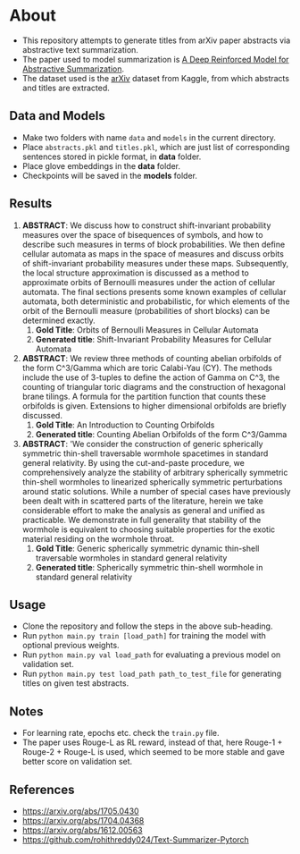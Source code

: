 # About
* This repository attempts to generate titles from arXiv paper abstracts via abstractive text summarization.
* The paper used to model summarization is [A Deep Reinforced Model for Abstractive Summarization](https://arxiv.org/abs/1705.04304).
* The dataset used is the [arXiv](https://www.kaggle.com/Cornell-University/arxiv) dataset from Kaggle, from which abstracts and titles are extracted.

## Data and Models
* Make two folders with name ```data``` and ```models``` in the current directory.
* Place ```abstracts.pkl``` and ```titles.pkl```, which are just list of corresponding sentences stored in pickle format, in **data** folder.
* Place glove embeddings in the **data** folder.
* Checkpoints will be saved in the **models** folder.

## Results
1. **ABSTRACT**: We discuss how to construct shift-invariant probability measures over the space of bisequences of symbols, and how to describe such measures in terms of block probabilities. We then define cellular automata as maps in the space of measures and discuss orbits of shift-invariant probability measures under these maps. Subsequently, the local structure approximation is discussed as a method to approximate orbits of Bernoulli measures under the action of cellular automata. The final sections presents some known examples of cellular automata, both deterministic and probabilistic, for which elements of the orbit of the Bernoulli measure (probabilities of short blocks) can be determined exactly.
	1. **Gold Title**: Orbits of Bernoulli Measures in Cellular Automata
	1. **Generated title**: Shift-Invariant Probability Measures for Cellular Automata
1. **ABSTRACT**: We review three methods of counting abelian orbifolds of the form C^3/Gamma which are toric Calabi-Yau (CY). The methods include the use of 3-tuples to define the action of Gamma on C^3, the counting of triangular toric diagrams and the construction of hexagonal brane tilings. A formula for the partition function that counts these orbifolds is given. Extensions to higher dimensional orbifolds are briefly discussed.
	1. **Gold Title**: An Introduction to Counting Orbifolds
	1. **Generated title**: Counting Abelian Orbifolds of the form C^3/Gamma
1. **ABSTRACT**: 'We consider the construction of generic spherically symmetric thin-shell traversable wormhole spacetimes in standard general relativity. By using the cut-and-paste procedure, we comprehensively analyze the stability of arbitrary spherically symmetric thin-shell wormholes to linearized spherically symmetric perturbations around static solutions. While a number of special cases have previously been dealt with in scattered parts of the literature, herein we take considerable effort to make the analysis as general and unified as practicable. We demonstrate in full generality that stability of the wormhole is equivalent to choosing suitable properties for the exotic material residing on the wormhole throat.
	1. **Gold Title**: Generic spherically symmetric dynamic thin-shell traversable wormholes in standard general relativity
	1. **Generated title**: Spherically symmetric thin-shell wormhole in standard general relativity

## Usage
* Clone the repository and follow the steps in the above sub-heading.
* Run ```python main.py train [load_path]``` for training the model with optional previous weights.
* Run ```python main.py val load_path``` for evaluating a previous model on validation set.
* Run ```python main.py test load_path path_to_test_file``` for generating titles on given test abstracts.

## Notes
* For learning rate, epochs etc. check the ```train.py``` file.
* The paper uses Rouge-L as RL reward, instead of that, here Rouge-1 + Rouge-2 + Rouge-L is used, which seemed to be more stable and gave better score on validation set.

## References
* https://arxiv.org/abs/1705.0430
* https://arxiv.org/abs/1704.04368
* https://arxiv.org/abs/1612.00563
* https://github.com/rohithreddy024/Text-Summarizer-Pytorch